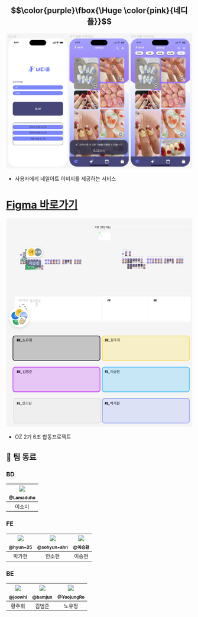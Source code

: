 ## $$\color{purple}\fbox{\Huge \color{pink}{네디플}}$$  

![alt text](images/markdown-image-1.png)

- 사용자에게 네일아트 이미지를 제공하는 서비스  




# [Figma 바로가기](https://www.figma.com/file/e3GJ5HK0GHf8ZT2DD2bknD/%EB%84%A4%EB%94%94%ED%94%8C_oz_6%ED%8C%80?type=design&node-id=0-1&mode=design&t=Ca7E8i2RbmgKXbin-0)

![alt text](images/markdown-image.png)

- OZ 2기 6조 합동프로젝트  



## :busts_in_silhouette: 팀 동료

### BD

| <a href="https://github.com/FE-02-SOMI"><img src="https://avatars.githubusercontent.com/u/155217563?v=4" width=100px/><br/><sub><b>@Lemaduho</b></sub></a><br/> |
| :----------------------------------------------------------------------------------------------------------------------------------------------------------: |
|                                                                            이소미                                                                            |

### FE

| <a href=https://github.com/hyun-25><img src="https://avatars.githubusercontent.com/u/112464345?v=4" width=100px/><br/><sub><b>@hyun-25</b></sub></a><br/> | <a href=https://github.com/sohyun-ahn><img src="https://avatars.githubusercontent.com/u/71028309?v=4" width=100px/><br/><sub><b>@sohyun-ahn</b></sub></a><br/> | <a href=이승현><img src="https://avatars.githubusercontent.com/u/93540726?v=4" width=100px/><br/><sub><b>@이승현</b></sub></a><br/> |
| :--------------------------------------------------------------------------------------------------------------------------------------------------------------: | :----------------------------------------------------------------------------------------------------------------------------------------------------------: | :--------------------------------------------------------------------------------------------------------------------------------------------------------------: |
|                                                                              박가현                                                                              |                                                                            안소현                                                                            |                                                                              이승현                                                                              |

### BE

| <a href=https://github.com/joowhi><img src="https://avatars.githubusercontent.com/u/166978180?v=4" width=100px/><br/><sub><b>@joowhi</b></sub></a><br/> | <a href=https://github.com/bamjun><img src="https://avatars.githubusercontent.com/u/21354840?v=4" width=100px/><br/><sub><b>@bamjun</b></sub></a><br/> | <a href=https://github.com/YoojungRo><img src="https://avatars.githubusercontent.com/u/155064950?v=4" width=100px/><br/><sub><b>@YoojungRo</b></sub></a><br/> |
| :----------------------------------------------------------------------------------------------------------------------------------------------------------: | :--------------------------------------------------------------------------------------------------------------------------------------------------------------: | :-------------------------------------------------------------------------------------------------------------------------------------------------------: |
|                                                                           황주휘                                                                           |                                                                              김범준                                                                              |                                                                          노유정                                                                           |
